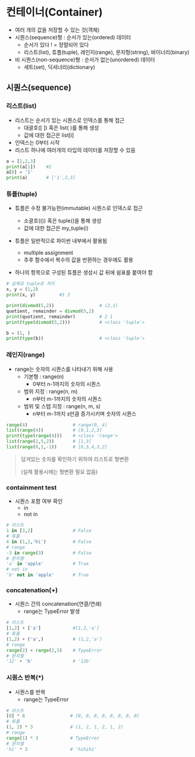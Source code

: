 # 컨테이너(Container)

- 여러 개의 값을 저장할 수 있는 것(객체)
- 시퀀스(sequence)형 : 순서가 있는(ordered) 데이터
  - 순서가 있다 ! = 정렬되어 있다
  - 리스트(list), 튜플(tuple), 레인지(range), 문자형(string), 바이너리(binary)
- 비 시퀀스(non-sequence)형 : 순서가 없는(unordered) 데이터
  - 세트(set), 딕셔너리(dictionary)



## 시퀀스(sequence)

### 리스트(list)

- 리스트는 순서가 있는 시퀀스로 인덱스를 통해 접근
  - 대괄호([ ]) 혹은 list( )를 통해 생성
  - 값에 대한 접근은 list[i]
- 인덱스는 0부터 시작
- 리스트 하나에 여러개의 타입의 데이터를 저장할 수 있음

```python
a = [1,2,3]
print(a[1])    #2
a[0] = '1'
print(a)       # ['1',2,3]
```



### 튜플(tuple)

- 튜플은 수정 불가능한(immutable) 시퀀스로 인덱스로 접근
  - 소괄호(()) 혹은 tuple()을 통해 생성
  - 값에 대한 접근은 my_tuple(i)

- 튜플은 일반적으로 파이썬 내부에서 활용됨
  - multiple assignment
  - 추후 함수에서 복수의 값을 반환하는 경우에도 활용
- 하나의 항목으로 구성된 튜플은 생성시 값 뒤에 쉼표를 붙여야 함

```python
# 실제로 tuple로 처리
x, y = (1,2)
print(x, y)         #1 2

print(divmod(5,2))                 # (2,1)
quotient, remainder = divmod(5,2)
print(quotient, remainder)         # 2 1
print(type(divmod(5,2)))           # <class 'tuple'>

b = (1, )
print(type(b))                     # <class 'tuple'>
```



### 레인지(range)

- range는 숫자의 시퀀스를 나타내기 위해 사용
  - 기본형 : range(n)
    - 0부터 n-1까지의 숫자의 시퀀스
  - 범위 지정 : range(n, m)
    - n부터 m-1까지의 숫자의 시퀀스
  - 범위 및 스텝 지정 : range(n, m, s)
    - n부터 m-1까지 s만큼 증가시키며 숫자의 시퀀스

```python
range(4)                 # range(0, 4)
list(range(4))           # [0,1,2,3]
print(type(range(4)))    # <class 'range'>
list(range(1,5,2))       # [1,3]
list(range(6,1,-1))      # [6,5,4,3,2]
```

> 담겨있는 숫자를 확인하기 위하여 리스트로 형변환
>
> (실제 활용시에는 형변환 필요 없음)



### containment test

- 시퀀스 포함 여부 확인
  - in
  - not in

```python
# 리스트
1 in [3,2]               # False
# 튜플
4 in (1,2,'hi')          # False
# range
-3 in range(3)           # False
# 문자열 
'a' in 'apple'           # True
# not in
'b' not in 'apple'       # True
```



### concatenation(+)

- 시퀀스 간의 concatenation(연결/연쇄)
  - range는 TypeError 발생

```python
# 리스트
[1,2] + ['a']            #[1,2,'a']
# 튜플
(1,2) + ('a',)           # (1,2,'a')
# range
range(2) + range(2,5)    # TypeError
# 문자열
'12' + 'b'               # '12b'
```



### 시퀀스 반복(*)

- 시퀀스를 반복
  - range는 TypeError

```python
# 리스트
[0] * 8                 # [0, 0, 0, 0, 0, 0, 0, 0]
# 튜플
(1, 2) * 3              # (1, 2, 1, 2, 1, 2)
# range
range(1) * 3            # TypeError
# 문자열
'hi' * 3                # 'hihihi'
```


